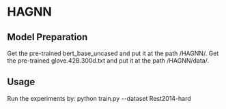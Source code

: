 # HAGNN

## Model Preparation
Get the pre-trained bert_base_uncased and put it at the path /HAGNN/.
Get the pre-trained glove.42B.300d.txt and put it at the path /HAGNN/data/.


## Usage
Run the experiments by: python train.py --dataset Rest2014-hard

